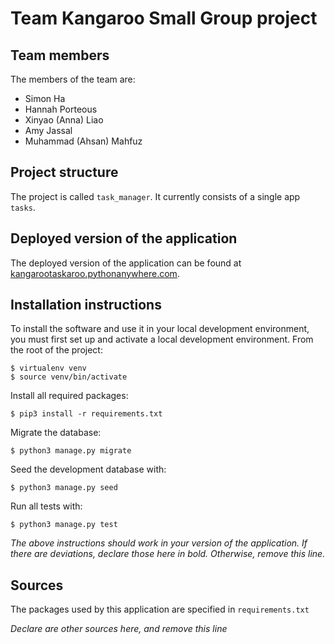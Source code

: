 # Team Kangaroo Small Group project

## Team members
The members of the team are:
-   Simon Ha
-   Hannah Porteous
-   Xinyao (Anna) Liao
-   Amy Jassal 
-   Muhammad (Ahsan) Mahfuz

## Project structure
The project is called `task_manager`.  It currently consists of a single app `tasks`.

## Deployed version of the application
The deployed version of the application can be found at [kangarootaskaroo.pythonanywhere.com](https://kangarootaskaroo.pythonanywhere.com).

## Installation instructions
To install the software and use it in your local development environment, you must first set up and activate a local development environment.  From the root of the project:

```
$ virtualenv venv
$ source venv/bin/activate
```

Install all required packages:

```
$ pip3 install -r requirements.txt
```

Migrate the database:

```
$ python3 manage.py migrate
```

Seed the development database with:

```
$ python3 manage.py seed
```

Run all tests with:
```
$ python3 manage.py test
```

*The above instructions should work in your version of the application.  If there are deviations, declare those here in bold.  Otherwise, remove this line.*

## Sources
The packages used by this application are specified in `requirements.txt`

*Declare are other sources here, and remove this line*
